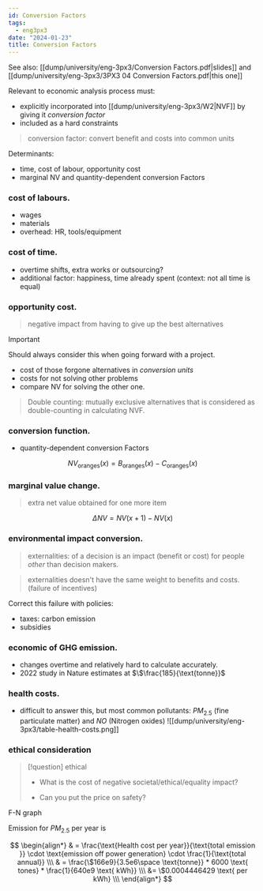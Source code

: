 ```yaml
---
id: Conversion Factors
tags:
  - eng3px3
date: "2024-01-23"
title: Conversion Factors
---
```


See also: [[dump/university/eng-3px3/Conversion Factors.pdf|slides]] and [[dump/university/eng-3px3/3PX3 04 Conversion Factors.pdf|this one]]

Relevant to economic analysis process must:
- explicitly incorporated into [[dump/university/eng-3px3/W2|NVF]] by giving it _conversion factor_
- included as a hard constraints

> conversion factor: convert benefit and costs into common units

Determinants:
- time, cost of labour, opportunity cost
- marginal NV and quantity-dependent conversion Factors

### cost of labours.

- wages
- materials
- overhead: HR, tools/equipment


### cost of time.

- overtime shifts, extra works or outsourcing?
- additional factor: happiness, time already spent (context: not all time is equal)

### opportunity cost.

> negative impact from having to give up the best alternatives

> [!important]
> Should always consider this when going forward with a project.


- cost of those forgone alternatives in _conversion units_
- costs for not solving other problems
- compare NV for solving the other one.

> Double counting: mutually exclusive alternatives that is considered as double-counting in calculating NVF.

### conversion function.

- quantity-dependent conversion Factors

$$
NV_{\text{oranges}}(x) = B_{\text{oranges}}(x) - C_{\text{oranges}}(x)
$$

### marginal value change.

> extra net value obtained for one more item

$$
\Delta NV = NV(x+1) - NV(x)
$$

### environmental impact conversion.

> externalities: of a decision is an impact (benefit or cost) for people _other_ than decision makers.

> externalities doesn't have the same weight to benefits and costs. (failure of incentives)

Correct this failure with policies:
- taxes: carbon emission
- subsidies

### economic of GHG emission.
- changes overtime and relatively hard to calculate accurately.
- 2022 study in Nature estimates at $\$\frac{185}{\text{tonne}}$

### health costs.
- difficult to answer this, but most common pollutants: $PM_{2.5}$ (fine particulate matter) and $NO$ (Nitrogen oxides)
![[dump/university/eng-3px3/table-health-costs.png]]
### ethical consideration

>[!question] ethical
>
> - What is the cost of negative societal/ethical/equality impact?
>
> - Can you put the price on safety?

F-N graph

Emission for $PM_{2.5}$ per year is

$$
\begin{align*}
& = \frac{\text{Health cost per year}}{\text{total emission }} \cdot \text{emission off power generation} \cdot \frac{1}{\text{total annual}} \\\
& = \frac{\$166e9}{3.5e6\space \text{tonne}} * 6000 \text{ tones} * \frac{1}{640e9 \text{ kWh}} \\\
&= \$0.0004446429 \text{ per kWh} \\\
\end{align*}
$$
